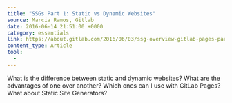 ```yaml
---
title: "SSGs Part 1: Static vs Dynamic Websites"
source: Marcia Ramos, Gitlab
date: 2016-06-14 21:51:00 +0000
category: essentials
link: https://about.gitlab.com/2016/06/03/ssg-overview-gitlab-pages-part-1-dynamic-x-static/
content_type: Article
tool:
  - 
---
```


What is the difference between static and dynamic websites? What are the advantages of one over another? Which ones can I use with GitLab Pages? What about Static Site Generators?